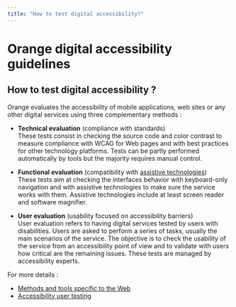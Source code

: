 ```yaml
---
title: "How to test digital accessibility?"
---
```


# Orange digital accessibility guidelines

## How to test digital accessibility&nbsp;?

Orange evaluates the accessibility of mobile applications, web sites or any other digital services using three complementary methods&nbsp;:
- **Technical evaluation** (compliance with standards)  
These tests consist in checking the source code and color contrast to measure compliance with WCAG for Web pages and with best practices for other technology platforms. Tests can be partly performed automatically by tools but the majority requires manual control.

- **Functional evaluation** (compatibility with [assistive technologies](../assistive-technologies/))  
These tests aim at checking the interfaces behavior with keyboard-only navigation and with assistive technologies to make sure the service works with them. Assistive technologies include at least screen reader and software magnifier.

- **User evaluation** (usability focused on accessibility barriers)  
User evaluation refers to having digital services tested by users with disabilities. Users are asked to perform a series of tasks, usually the main scenarios of the service. The objective is to check the usability of the service from an accessibility point of view and to validate with users how critical are the remaining issues. These tests are  managed by accessibility experts.  

For more details&nbsp;:
- [Methods and tools specific to the Web](../web/toolbox/)
- [Accessibility user testing](../accessibility-user-testing/)
